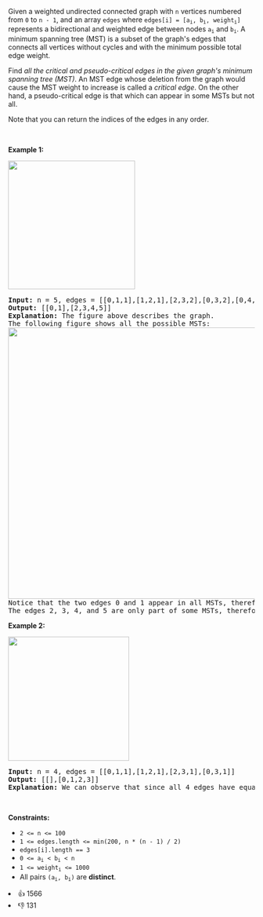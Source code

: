 <p>Given a weighted undirected connected graph with <code>n</code>&nbsp;vertices numbered from <code>0</code> to <code>n - 1</code>,&nbsp;and an array <code>edges</code>&nbsp;where <code>edges[i] = [a<sub>i</sub>, b<sub>i</sub>, weight<sub>i</sub>]</code> represents a bidirectional and weighted edge between nodes&nbsp;<code>a<sub>i</sub></code>&nbsp;and <code>b<sub>i</sub></code>. A minimum spanning tree (MST) is a subset of the graph's edges that connects all vertices without cycles&nbsp;and with the minimum possible total edge weight.</p>

<p>Find <em>all the critical and pseudo-critical edges in the given graph's minimum spanning tree (MST)</em>. An MST edge whose deletion from the graph would cause the MST weight to increase is called a&nbsp;<em>critical edge</em>. On&nbsp;the other hand, a pseudo-critical edge is that which can appear in some MSTs but not all.</p>

<p>Note that you can return the indices of the edges in any order.</p>

<p>&nbsp;</p> 
<p><strong class="example">Example 1:</strong></p>

<p><img alt="" src="https://assets.leetcode.com/uploads/2020/06/04/ex1.png" style="width: 259px; height: 262px;" /></p>

<pre>
<strong>Input:</strong> n = 5, edges = [[0,1,1],[1,2,1],[2,3,2],[0,3,2],[0,4,3],[3,4,3],[1,4,6]]
<strong>Output:</strong> [[0,1],[2,3,4,5]]
<strong>Explanation:</strong> The figure above describes the graph.
The following figure shows all the possible MSTs:
<img alt="" src="https://assets.leetcode.com/uploads/2020/06/04/msts.png" style="width: 540px; height: 553px;" />
Notice that the two edges 0 and 1 appear in all MSTs, therefore they are critical edges, so we return them in the first list of the output.
The edges 2, 3, 4, and 5 are only part of some MSTs, therefore they are considered pseudo-critical edges. We add them to the second list of the output.
</pre>

<p><strong class="example">Example 2:</strong></p>

<p><img alt="" src="https://assets.leetcode.com/uploads/2020/06/04/ex2.png" style="width: 247px; height: 253px;" /></p>

<pre>
<strong>Input:</strong> n = 4, edges = [[0,1,1],[1,2,1],[2,3,1],[0,3,1]]
<strong>Output:</strong> [[],[0,1,2,3]]
<strong>Explanation:</strong> We can observe that since all 4 edges have equal weight, choosing any 3 edges from the given 4 will yield an MST. Therefore all 4 edges are pseudo-critical.
</pre>

<p>&nbsp;</p> 
<p><strong>Constraints:</strong></p>

<ul> 
 <li><code>2 &lt;= n &lt;= 100</code></li> 
 <li><code>1 &lt;= edges.length &lt;= min(200, n * (n - 1) / 2)</code></li> 
 <li><code>edges[i].length == 3</code></li> 
 <li><code>0 &lt;= a<sub>i</sub> &lt; b<sub>i</sub> &lt; n</code></li> 
 <li><code>1 &lt;= weight<sub>i</sub>&nbsp;&lt;= 1000</code></li> 
 <li>All pairs <code>(a<sub>i</sub>, b<sub>i</sub>)</code> are <strong>distinct</strong>.</li> 
</ul>

<div><li>👍 1566</li><li>👎 131</li></div>